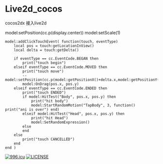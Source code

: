 # Live2d_cocos
cocos2dx 接入live2d

  model:setPosition(cc.p(display.center))
  model:setScale(1)

    model:addClickTouchEvent( function(touch, eventType)
        local pos = touch:getLocationInView()
        local delta = touch:getDelta()

        if eventType == cc.EventCode.BEGAN then
            print("touch begin")
        elseif eventType == cc.EventCode.MOVED then
            print("touch move")
            -- model:setPosition(cc.p(model:getPositionX()+delta.x,model:getPositionY()+delta.y))
            model:OnDrag(pos.x, pos.y)
        elseif eventType == cc.EventCode.ENDED then
            print("touch ENDED")
            if model:HitTest("Body", pos.x, pos.y) then
                print("hit body")
                model:StartRandomMotion("TapBody", 3, function() print("ani is over") end)
            elseif model:HitTest("Head", pos.x, pos.y) then
                print("hit Head")
                model:SetRandomExpression()
            else
            end
        else
            print("touch CANCELLED")
        end
    end )
<a href="https://996.icu"><img src="https://img.shields.io/badge/link-996.icu-red.svg" alt="996.icu" /></a>
[![LICENSE](https://img.shields.io/badge/license-Anti%20996-blue.svg)](https://github.com/996icu/996.ICU/blob/master/LICENSE)
